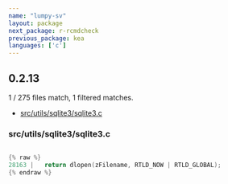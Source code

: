 ```yaml
---
name: "lumpy-sv"
layout: package
next_package: r-rcmdcheck
previous_package: kea
languages: ['c']
---
```

## 0.2.13
1 / 275 files match, 1 filtered matches.

 - [src/utils/sqlite3/sqlite3.c](#srcutilssqlite3sqlite3c)

### src/utils/sqlite3/sqlite3.c

```c

{% raw %}
28163 |   return dlopen(zFilename, RTLD_NOW | RTLD_GLOBAL);
{% endraw %}

```